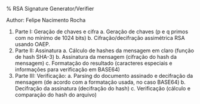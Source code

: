% RSA Signature Generator/Verifier

Author: Felipe Nacimento Rocha


1. Parte I: Geração de chaves e cifra
    a. Geração de chaves (p e q primos com no mínimo de 1024 bits)
    b. Cifração/decifração assimétrica RSA usando OAEP.
2.  Parte II: Assinatura
    a. Cálculo de hashes da mensagem em claro (função de hash SHA-3)
    b. Assinatura da mensagem (cifração do hash da mensagem)
    c. Formatação do resultado (caracteres especiais e informações para verificação em
BASE64)
3. Parte III: Verificação:
    a. Parsing do documento assinado e decifração da mensagem (de acordo com a
formatação usada, no caso BASE64)
    b. Decifração da assinatura (decifração do hash)
    c. Verificação (cálculo e comparação do hash do arquivo)
